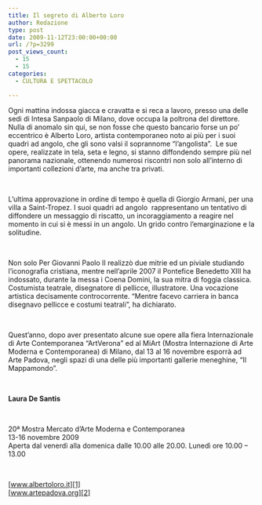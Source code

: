 ```yaml
---
title: Il segreto di Alberto Loro
author: Redazione
type: post
date: 2009-11-12T23:00:00+00:00
url: /?p=3299
post_views_count:
  - 15
  - 15
categories:
  - CULTURA E SPETTACOLO

---
```

Ogni mattina indossa giacca e cravatta e si reca a lavoro, presso una delle sedi di Intesa Sanpaolo di Milano, dove occupa la poltrona del direttore. Nulla di anomalo sin qui, se non fosse che questo bancario forse un po&rsquo; eccentrico &egrave; Alberto Loro, artista contemporaneo noto ai pi&ugrave; per i suoi quadri ad angolo, che gli sono valsi il soprannome &ldquo;l&rsquo;angolista&rdquo;.&nbsp; Le sue opere, realizzate in tela, seta e legno, si stanno diffondendo sempre pi&ugrave; nel panorama nazionale, ottenendo numerosi riscontri non solo all&rsquo;interno di importanti collezioni d&rsquo;arte, ma anche tra privati.

&nbsp;

L&rsquo;ultima approvazione in ordine di tempo &egrave; quella di Giorgio Armani, per una villa a Saint&#45;Tropez. I suoi quadri ad angolo&nbsp; rappresentano un tentativo di diffondere un messaggio di riscatto, un incoraggiamento a reagire nel momento in cui si &egrave; messi in un angolo. Un grido contro l&#8217;emarginazione e la solitudine.

&nbsp;

Non solo Per Giovanni Paolo II realizz&ograve; due mitrie ed un piviale studiando l&rsquo;iconografia cristiana, mentre nell&rsquo;aprile 2007 il Pontefice Benedetto XIII ha indossato, durante la messa i Coena Domini, la sua mitra di foggia classica.  
Costumista teatrale, disegnatore di pellicce, illustratore. Una vocazione artistica decisamente controcorrente. &ldquo;Mentre facevo carriera in banca disegnavo pellicce e costumi teatrali&rdquo;, ha dichiarato.

&nbsp;

Quest&#8217;anno, dopo aver presentato alcune sue opere alla fiera Internazionale di Arte Contemporanea &ldquo;ArtVerona&rdquo; ed al MiArt (Mostra Internazione di Arte Moderna e Contemporanea) di Milano, dal 13 al 16 novembre esporr&agrave; ad Arte Padova, negli spazi di una delle pi&ugrave; importanti gallerie meneghine, &ldquo;Il Mappamondo&rdquo;.

&nbsp;

**Laura De Santis**

&nbsp;

20&ordf; Mostra Mercato d&rsquo;Arte Moderna e Contemporanea  
13&#45;16 novembre 2009  
Aperta dal venerd&igrave; alla domenica dalle 10.00 alle 20.00. Luned&igrave; ore 10.00 &ndash; 13.00

&nbsp;

[www.albertoloro.it][1]  
[www.artepadova.org][2]  
&nbsp;

 [1]: https://www.albertoloro.it
 [2]: https://www.artepadova.org